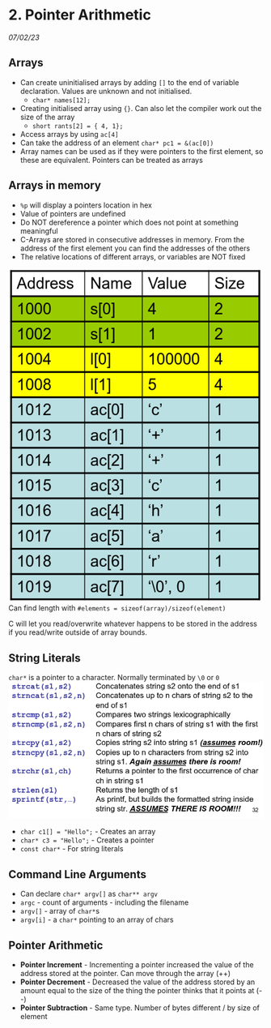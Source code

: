 # 2. Pointer Arithmetic
_07/02/23_

## Arrays
- Can create uninitialised arrays by adding `[]` to the end of variable declaration. Values are unknown and not initialised.
	- `char* names[12];`
- Creating initialised array using `{}`. Can also let the compiler work out the size of the array
	- `short rants[2] = { 4, 1};`
- Access arrays by using `ac[4]`
- Can take the address of an element `char* pc1 = &(ac[0])`
- Array names can be used as if they were pointers to the first element, so these are equivalent. Pointers can be treated as arrays

## Arrays in memory
- `%p` will display a pointers location in hex
- Value of pointers are undefined
- Do NOT dereference a pointer which does not point at something meaningful 
- C-Arrays are stored in consecutive addresses in memory. From the address of the first element you can find the addresses of the others
- The relative locations of different arrays, or variables are NOT fixed


![](../_resources/20230207143151.png)
Can find length with `#elements = sizeof(array)/sizeof(element)`

C will let you read/overwrite whatever happens to be stored in the address if you read/write outside of array bounds.

## String Literals
`char*` is a pointer to a character. Normally terminated by `\0` or `0`
![](../_resources/20230207144137.png)

- `char c1[] = "Hello";` - Creates an array
- `char* c3 = "Hello";` - Creates a pointer
- `const char*` - For string literals

## Command Line Arguments
- Can declare `char* argv[]` as `char** argv`
- `argc` - count of arguments - including the filename
- `argv[]` - array of `char*`s
- `argv[i]` - a `char*` pointing to an array of chars

## Pointer Arithmetic
- **Pointer Increment** - Incrementing a pointer increased the value of the address stored at the pointer. Can move through the array (++)
- **Pointer Decrement** - Decreased the value of the address stored by an amount equal to the size of the thing the pointer thinks that it points at (--)
- **Pointer Subtraction** - Same type. Number of bytes different / by size of element